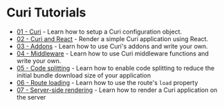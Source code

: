 # Curi Tutorials

* [01 - Curi](./01-curi.md) - Learn how to setup a Curi configuration object.
* [02 - Curi and React](./02-curi-react.md) - Render a simple Curi application using React.
* [03 - Addons](./03-curi-addons.md) - Learn how to use Curi's addons and write your own.
* [04 - Middleware](./04-curi-middleware.md) - Learn how to use Curi middleware functions and write your own.
* [05 - Code splitting](./05-code-splitting.md) - Learn how to enable code splitting to reduce the initial bundle download size of your application
* [06 - Route loading](./06-route-loading.md) - Learn how to use the route's `load` property
* [07 - Server-side rendering](./07-server-rendering.md) - Learn how to render a Curi application on the server
